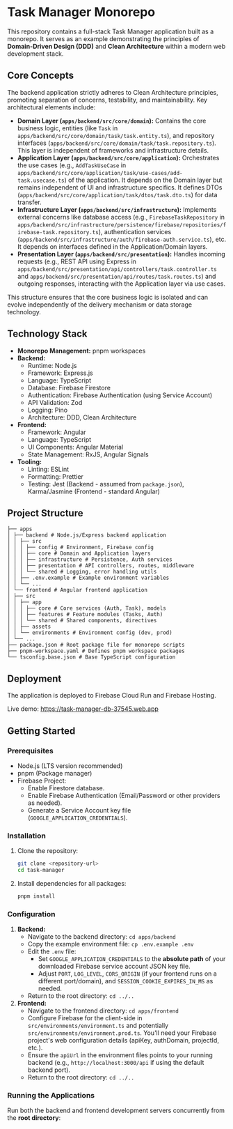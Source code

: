 # Task Manager Monorepo

This repository contains a full-stack Task Manager application built as a monorepo. It serves as an example demonstrating the principles of **Domain-Driven Design (DDD)** and **Clean Architecture** within a modern web development stack.

## Core Concepts

The backend application strictly adheres to Clean Architecture principles, promoting separation of concerns, testability, and maintainability. Key architectural elements include:

*   **Domain Layer (`apps/backend/src/core/domain`):** Contains the core business logic, entities (like `Task` in `apps/backend/src/core/domain/task/task.entity.ts`), and repository interfaces (`apps/backend/src/core/domain/task/task.repository.ts`). This layer is independent of frameworks and infrastructure details.
*   **Application Layer (`apps/backend/src/core/application`):** Orchestrates the use cases (e.g., `AddTaskUseCase` in `apps/backend/src/core/application/task/use-cases/add-task.usecase.ts`) of the application. It depends on the Domain layer but remains independent of UI and infrastructure specifics. It defines DTOs (`apps/backend/src/core/application/task/dtos/task.dto.ts`) for data transfer.
*   **Infrastructure Layer (`apps/backend/src/infrastructure`):** Implements external concerns like database access (e.g., `FirebaseTaskRepository` in `apps/backend/src/infrastructure/persistence/firebase/repositories/firebase-task.repository.ts`), authentication services (`apps/backend/src/infrastructure/auth/firebase-auth.service.ts`), etc. It depends on interfaces defined in the Application/Domain layers.
*   **Presentation Layer (`apps/backend/src/presentation`):** Handles incoming requests (e.g., REST API using Express in `apps/backend/src/presentation/api/controllers/task.controller.ts` and `apps/backend/src/presentation/api/routes/task.routes.ts`) and outgoing responses, interacting with the Application layer via use cases.

This structure ensures that the core business logic is isolated and can evolve independently of the delivery mechanism or data storage technology.

## Technology Stack

*   **Monorepo Management:** pnpm workspaces
*   **Backend:**
    *   Runtime: Node.js
    *   Framework: Express.js
    *   Language: TypeScript
    *   Database: Firebase Firestore
    *   Authentication: Firebase Authentication (using Service Account)
    *   API Validation: Zod
    *   Logging: Pino
    *   Architecture: DDD, Clean Architecture
*   **Frontend:**
    *   Framework: Angular
    *   Language: TypeScript
    *   UI Components: Angular Material
    *   State Management: RxJS, Angular Signals
*   **Tooling:**
    *   Linting: ESLint
    *   Formatting: Prettier
    *   Testing: Jest (Backend - assumed from `package.json`), Karma/Jasmine (Frontend - standard Angular)

## Project Structure
```
├── apps
│ ├── backend # Node.js/Express backend application
│ │ ├── src
│ │ │ ├── config # Environment, Firebase config
│ │ │ ├── core # Domain and Application layers
│ │ │ ├── infrastructure # Persistence, Auth services
│ │ │ ├── presentation # API controllers, routes, middleware
│ │ │ └── shared # Logging, error handling utils
│ │ ├── .env.example # Example environment variables
│ │ └── ...
│ └── frontend # Angular frontend application
│ ├── src
│ │ ├── app
│ │ │ ├── core # Core services (Auth, Task), models
│ │ │ ├── features # Feature modules (Tasks, Auth)
│ │ │ └── shared # Shared components, directives
│ │ ├── assets
│ │ └── environments # Environment config (dev, prod)
│ └── ...
├── package.json # Root package file for monorepo scripts
├── pnpm-workspace.yaml # Defines pnpm workspace packages
└── tsconfig.base.json # Base TypeScript configuration
```

## Deployment

The application is deployed to Firebase Cloud Run and Firebase Hosting.

Live demo: https://task-manager-db-37545.web.app

## Getting Started

### Prerequisites

*   Node.js (LTS version recommended)
*   pnpm (Package manager)
*   Firebase Project:
    *   Enable Firestore database.
    *   Enable Firebase Authentication (Email/Password or other providers as needed).
    *   Generate a Service Account key file (`GOOGLE_APPLICATION_CREDENTIALS`).

### Installation

1.  Clone the repository:
    ```bash
    git clone <repository-url>
    cd task-manager
    ```
2.  Install dependencies for all packages:
    ```bash
    pnpm install
    ```

### Configuration

1.  **Backend:**
    *   Navigate to the backend directory: `cd apps/backend`
    *   Copy the example environment file: `cp .env.example .env`
    *   Edit the `.env` file:
        *   Set `GOOGLE_APPLICATION_CREDENTIALS` to the **absolute path** of your downloaded Firebase service account JSON key file.
        *   Adjust `PORT`, `LOG_LEVEL`, `CORS_ORIGIN` (if your frontend runs on a different port/domain), and `SESSION_COOKIE_EXPIRES_IN_MS` as needed.
    *   Return to the root directory: `cd ../..`
2.  **Frontend:**
    *   Navigate to the frontend directory: `cd apps/frontend`
    *   Configure Firebase for the client-side in `src/environments/environment.ts` and potentially `src/environments/environment.prod.ts`. You'll need your Firebase project's web configuration details (apiKey, authDomain, projectId, etc.).
    *   Ensure the `apiUrl` in the environment files points to your running backend (e.g., `http://localhost:3000/api` if using the default backend port).
    *   Return to the root directory: `cd ../..`

### Running the Applications

Run both the backend and frontend development servers concurrently from the **root directory**:
